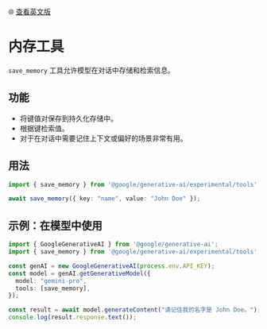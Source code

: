 🌐 [查看英文版](../../../../docs/tools/memory.md)

# 内存工具

`save_memory` 工具允许模型在对话中存储和检索信息。

## 功能

-   将键值对保存到持久化存储中。
-   根据键检索值。
-   对于在对话中需要记住上下文或偏好的场景非常有用。

## 用法

```typescript
import { save_memory } from '@google/generative-ai/experimental/tools';

await save_memory({ key: "name", value: "John Doe" });
```

## 示例：在模型中使用

```typescript
import { GoogleGenerativeAI } from '@google/generative-ai';
import { save_memory } from '@google/generative-ai/experimental/tools';

const genAI = new GoogleGenerativeAI(process.env.API_KEY);
const model = genAI.getGenerativeModel({
  model: "gemini-pro",
  tools: [save_memory],
});

const result = await model.generateContent("请记住我的名字是 John Doe。");
console.log(result.response.text());
```